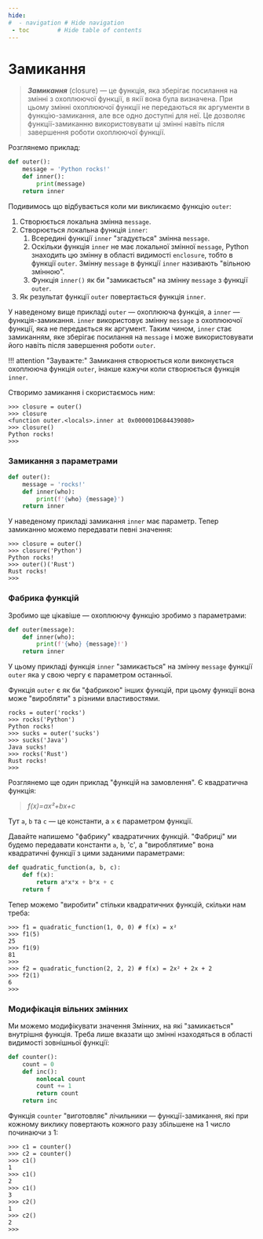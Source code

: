 ```yaml
---
hide:
#  - navigation # Hide navigation
 - toc        # Hide table of contents
---
```



# Замикання

> ***Замикання*** (closure) — це функція, яка зберігає посилання на змінні з охоплюючої функції, 
в якії вона була визначена. При цьому змінні охоплюючої функції не передаються як аргументи в функцію-замикання, але все одно доступні для неї. Це дозволяє функції-замиканню використовувати ці змінні навіть після завершення роботи охоплюючої функції.

Розглянемо приклад:

```python
def outer():
    message = 'Python rocks!'
    def inner():
        print(message)
    return inner
```

Подивимось що відбувається коли ми викликаємо функцію `outer`:

1. Створюється локальна змінна `message`.
1. Створюється локальна функція `inner`:
    1. Всередині функції `inner` "згадується" змінна `message`.
    1. Оскільки функція `inner` не має локальної змінної `message`, Python знаходить цю змінну в області видимості `enclosure`, тобто в функції `outer`. Змінну `message` в функції `inner` називають "вільною змінною".
    1. Функція `inner()` як би "замикається" на змінну `message` з функції `outer`.
1. Як результат функції `outer` повертається функція `inner`.

У наведеному вище прикладі `outer` — охоплююча функція, 
а `inner` — функція-замикання. 
`inner` використовує змінну `message` з охоплюючої функції, яка не передається як аргумент. 
Таким чином, `inner` стає замиканням, яке зберігає посилання на `message` і може використовувати його навіть після завершення роботи `outer`.

!!! attention "Зауважте:"
    Замикання створюється коли виконується охоплююча функція `outer`, інакше кажучи коли створюється функція `inner`.

Створимо замикання і скористаємось ним:

    >>> closure = outer()
    >>> closure
    <function outer.<locals>.inner at 0x000001D684439080>
    >>> closure()
    Python rocks!
    >>>


### Замикання з параметрами

```python
def outer():
    message = 'rocks!'
    def inner(who):
        print(f'{who} {message}')
    return inner
```

У наведеному прикладі замикання `inner` має параметр. 
Тепер замиканню можемо передавати певні значення:

    >>> closure = outer()
    >>> closure('Python')
    Python rocks!
    >>> outer()('Rust')
    Rust rocks!
    >>>

### Фабрика функцій

Зробимо ще цікавіше — охоплюючу функцію зробимо з параметрами:

```python
def outer(message):
    def inner(who):
        print(f'{who} {message}!')
    return inner
```

У цьому прикладі функція `inner` "замикається" на змінну `message` функції `outer` яка у свою чергу є параметром останньої.

Функція `outer` є як би "фабрикою" інших функцій, при цьому функції вона може "виробляти" з різними властивостями.

    rocks = outer('rocks')
    >>> rocks('Python')
    Python rocks!
    >>> sucks = outer('sucks')
    >>> sucks('Java')
    Java sucks!
    >>> rocks('Rust')
    Rust rocks!
    >>>


Розглянемо ще один приклад "функцій на замовлення". Є квадратична функція:

> *f(x)=ax²+bx+c*

Тут `a`, `b` та `c` — це константи, а `x` є параметром функції.

Давайте напишемо "фабрику" квадратичних функцій. 
"Фабриці" ми будемо передавати константи `a`, `b`, 'c', 
а "вироблятиме" вона квадратичні функції з цими заданими параметрами:

```python
def quadratic_function(a, b, c):
    def f(x):
        return a*x*x + b*x + c
    return f
```

Тепер можемо "виробити" стільки квадратичних функцій, скільки нам треба:

    >>> f1 = quadratic_function(1, 0, 0) # f(x) = x²
    >>> f1(5)
    25
    >>> f1(9)
    81
    >>>
    >>> f2 = quadratic_function(2, 2, 2) # f(x) = 2x² + 2x + 2
    >>> f2(1)
    6
    >>>

### Модифікація вільних змінних

Ми можемо модифікувати значення Змінних, на які "замикається" внутрішня функція. 
Треба лише вказати що змінні нзаходяться в області видимості зовнішньої функції:

```python
def counter():
    count = 0
    def inc():
        nonlocal count
        count += 1
        return count
    return inc
```

Функція `counter` "виготовляє" лічильники — функції-замикання, які при кожному виклику повертають кожного разу збільшене на 1 число починаючи з 1:

    >>> c1 = counter()
    >>> c2 = counter()
    >>> c1()
    1
    >>> c1()
    2
    >>> c1()
    3
    >>> c2()
    1
    >>> c2()
    2
    >>>

